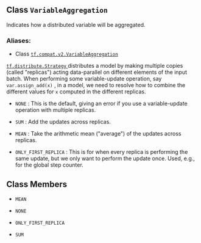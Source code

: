 

## Class  `VariableAggregation` 
Indicates how a distributed variable will be aggregated.



### Aliases:

- Class [ `tf.compat.v2.VariableAggregation` ](/api_docs/python/tf/VariableAggregation)

[ `tf.distribute.Strategy` ](https://tensorflow.google.cn/api_docs/python/tf/distribute/Strategy) distributes a model by making multiple copies
(called "replicas") acting data-parallel on different elements of the input
batch. When performing some variable-update operation, say
 `var.assign_add(x)` , in a model, we need to resolve how to combine the
different values for  `x`  computed in the different replicas.


-  `NONE` : This is the default, giving an error if you use a
variable-update operation with multiple replicas.

-  `SUM` : Add the updates across replicas.

-  `MEAN` : Take the arithmetic mean ("average") of the updates across replicas.

-  `ONLY_FIRST_REPLICA` : This is for when every replica is performing the same
update, but we only want to perform the update once. Used, e.g., for the
global step counter.



## Class Members

-  `MEAN`  []()

-  `NONE`  []()

-  `ONLY_FIRST_REPLICA`  []()

-  `SUM`  []()

